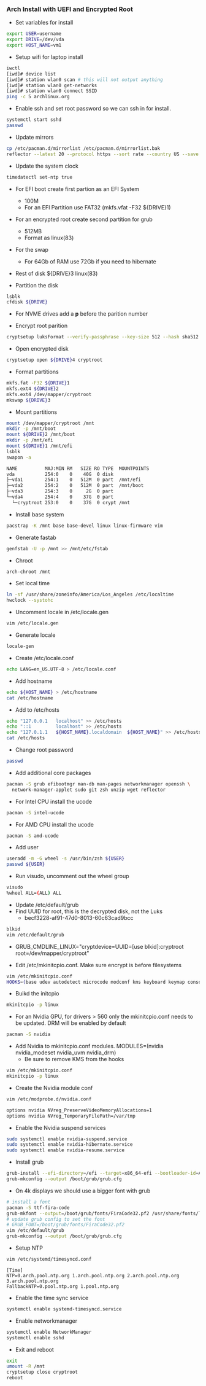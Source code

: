 ### Arch Install with UEFI and Encrypted Root

* Set variables for install
```bash
export USER=username
export DRIVE=/dev/vda
export HOST_NAME=vm1
```

* Setup wifi for laptop install
```bash
iwctl
[iwd]# device list
[iwd]# station wlan0 scan # this will not output anything
[iwd]# station wlan0 get-networks
[iwd]# station wlan0 connect SSID
ping -c 5 archlinux.org
```
* Enable ssh and set root password so we can ssh in for install.
```bash
systemctl start sshd
passwd
```

* Update mirrors
```bash
cp /etc/pacman.d/mirrorlist /etc/pacman.d/mirrorlist.bak
reflector --latest 20 --protocol https --sort rate --country US --save /etc/pacman.d/mirrorlist
```

* Update the system clock
```bash
timedatectl set-ntp true
```

* For EFI boot create first partion as an EFI System
  * 100M
  * For an EFI Partition use FAT32 (mkfs.vfat -F32 ${DRIVE}1)

* For an encrypted root create second partition for grub
  * 512MB
  * Format as linux(83)

* For the swap
  * For 64Gb of RAM use 72Gb if you need to hibernate

* Rest of disk ${DRIVE}3 linux(83)

* Partition the disk
```bash
lsblk
cfdisk ${DRIVE}
```

* For NVME drives add a **p** before the parition number

* Encrypt root parition
```bash
cryptsetup luksFormat --verify-passphrase --key-size 512 --hash sha512 ${DRIVE}4
```

* Open encrypted disk
```bash
cryptsetup open ${DRIVE}4 cryptroot
```

* Format partitions
```bash
mkfs.fat -F32 ${DRIVE}1
mkfs.ext4 ${DRIVE}2
mkfs.ext4 /dev/mapper/cryptroot
mkswap ${DRIVE}3
```

* Mount partitions
```bash
mount /dev/mapper/cryptroot /mnt
mkdir -p /mnt/boot
mount ${DRIVE}2 /mnt/boot
mkdir -p /mnt/efi
mount ${DRIVE}1 /mnt/efi
lsblk
swapon -a
```

```bash
NAME          MAJ:MIN RM   SIZE RO TYPE  MOUNTPOINTS
vda           254:0    0    40G  0 disk
├─vda1        254:1    0   512M  0 part  /mnt/efi
├─vda2        254:2    0   512M  0 part  /mnt/boot
├─vda3        254:3    0     2G  0 part
└─vda4        254:4    0    37G  0 part
  └─cryptroot 253:0    0    37G  0 crypt /mnt
```

* Install base system
```bash
pacstrap -K /mnt base base-devel linux linux-firmware vim
```

* Generate fastab
```bash
genfstab -U -p /mnt >> /mnt/etc/fstab
```

* Chroot
```bash
arch-chroot /mnt
```

* Set local time

```bash
ln -sf /usr/share/zoneinfo/America/Los_Angeles /etc/localtime
hwclock --systohc
```

* Uncomment locale in /etc/locale.gen
```bash
vim /etc/locale.gen
```

* Generate locale
```bash
locale-gen
```

* Create /etc/locale.conf
```bash
echo LANG=en_US.UTF-8 > /etc/locale.conf
```

* Add hostname
```bash
echo ${HOST_NAME} > /etc/hostname
cat /etc/hostname
```

* Add to /etc/hosts
```bash
echo "127.0.0.1   localhost" >> /etc/hosts
echo "::1         localhost" >> /etc/hosts
echo "127.0.1.1   ${HOST_NAME}.localdomain  ${HOST_NAME}" >> /etc/hosts
cat /etc/hosts
```

* Change root password
```bash
passwd
```

* Add additional core packages
```bash
pacman -S grub efibootmgr man-db man-pages networkmanager openssh \
  network-manager-applet sudo git zsh unzip wget reflector 
```

* For Intel CPU install the ucode
```bash
pacman -S intel-ucode
```

* For AMD CPU install the ucode
```bash
pacman -S amd-ucode
```

* Add user
```bash
useradd -m -G wheel -s /usr/bin/zsh ${USER}
passwd ${USER}
```

* Run visudo, uncomment out the wheel group
```bash
visudo
%wheel ALL=(ALL) ALL
```

* Update /etc/default/grub
* Find UUID for root, this is the decrypted disk, not the Luks
  * becf3228-af91-47d0-8013-60c63cad9bcc

```bash
blkid
vim /etc/default/grub
```
* GRUB_CMDLINE_LINUX="cryptdevice=UUID=[use blkid]:cryptroot root=/dev/mapper/cryptroot"

* Edit /etc/mkinitcpio.conf. Make sure encrypt is before filesystems

```bash
vim /etc/mkinitcpio.conf
HOOKS=(base udev autodetect microcode modconf kms keyboard keymap consolefont block encrypt filesystems fsck)
```

* Buikd the initcpio
```bash
mkinitcpio -p linux
```

* For an Nvidia GPU, for drivers > 560 only the mkinitcpio.conf needs to be updated. DRM will be enabled by default
```bash
pacman -S nvidia
```

* Add Nvidia to mkinitcpio.conf modules. MODULES=(nvidia nvidia_modeset nvidia_uvm nvidia_drm)
  * Be sure to remove KMS from the hooks
```bash
vim /etc/mkinitcpio.conf
mkinitcpio -p linux
```

* Create the Nvidia module conf
```bash
vim /etc/modprobe.d/nvidia.conf

options nvidia NVreg_PreserveVideoMemoryAllocations=1
options nvidia NVreg_TemporaryFilePath=/var/tmp
```

* Enable the Nvidia suspend services
```bash
sudo systemctl enable nvidia-suspend.service
sudo systemctl enable nvidia-hibernate.service
sudo systemctl enable nvidia-resume.service
```

* Install grub
```bash
grub-install --efi-directory=/efi --target=x86_64-efi --bootloader-id=ArchLinux --recheck
grub-mkconfig --output /boot/grub/grub.cfg
```

* On 4k displays we should use a bigger font with grub
```bash
# install a font
pacman -S ttf-fira-code
grub-mkfont --output=/boot/grub/fonts/FiraCode32.pf2 /usr/share/fonts/TTF/FiraCode-Regular.ttf
# update grub config to set the font 
# GRUB_FONT=/boot/grub/fonts/FiraCode32.pf2
vim /etc/default/grub
grub-mkconfig --output /boot/grub/grub.cfg
```

* Setup NTP
```bash
vim /etc/systemd/timesyncd.conf
```

```
[Time]
NTP=0.arch.pool.ntp.org 1.arch.pool.ntp.org 2.arch.pool.ntp.org 3.arch.pool.ntp.org 
FallbackNTP=0.pool.ntp.org 1.pool.ntp.org
```

* Enable the time sync service
```bash
systemctl enable systemd-timesyncd.service
```

* Enable networkmanager
```bash
systemctl enable NetworkManager
systemctl enable sshd
```

* Exit and reboot
```bash
exit
umount -R /mnt
cryptsetup close cryptroot
reboot
```
